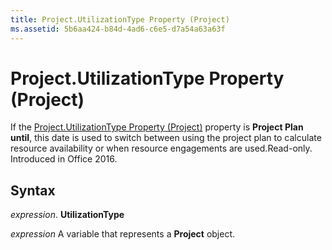 ```yaml
---
title: Project.UtilizationType Property (Project)
ms.assetid: 5b6aa424-b84d-4ad6-c6e5-d7a54a63a63f
---
```



# Project.UtilizationType Property (Project)

If the [Project.UtilizationType Property (Project)](project-utilizationtype-property-project.md) property is **Project Plan until**, this date is used to switch between using the project plan to calculate resource availability or when resource engagements are used.Read-only. Introduced in Office 2016.


## Syntax

 _expression_. **UtilizationType**

 _expression_ A variable that represents a **Project** object.


